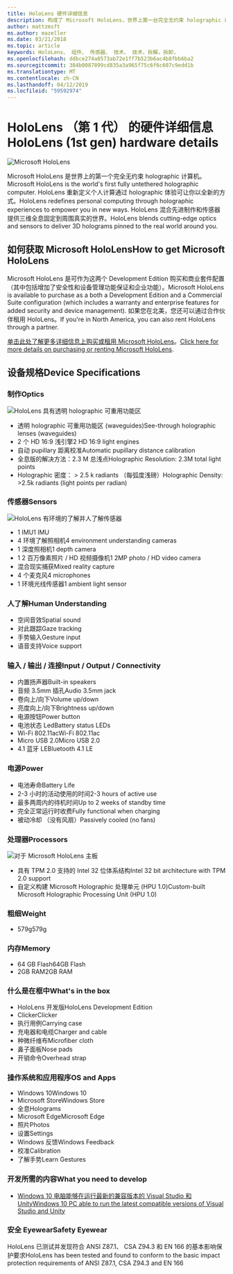 ```yaml
---
title: HoloLens 硬件详细信息
description: 构成了 Microsoft HoloLens，世界上第一台完全无约束 holographic 计算机运行 Windows 的组件的概述。
author: mattzmsft
ms.author: mazeller
ms.date: 03/21/2018
ms.topic: article
keywords: HoloLens、 组件、 传感器、 技术、 技术，拆解，拆卸，
ms.openlocfilehash: ddbce274a0573ab72e1ff7b523b6ac4b8fbb6ba2
ms.sourcegitcommit: 384b0087899cd835a3a965f75c6f6c607c9edd1b
ms.translationtype: MT
ms.contentlocale: zh-CN
ms.lasthandoff: 04/12/2019
ms.locfileid: "59592974"
---
```

# <a name="hololens-1st-gen-hardware-details"></a><span data-ttu-id="d3c5c-104">HoloLens （第 1 代） 的硬件详细信息</span><span class="sxs-lookup"><span data-stu-id="d3c5c-104">HoloLens (1st gen) hardware details</span></span>

![Microsoft HoloLens](images/see-through-400px.jpg)

<span data-ttu-id="d3c5c-106">Microsoft HoloLens 是世界上的第一个完全无约束 holographic 计算机。</span><span class="sxs-lookup"><span data-stu-id="d3c5c-106">Microsoft HoloLens is the world's first fully untethered holographic computer.</span></span> <span data-ttu-id="d3c5c-107">HoloLens 重新定义个人计算通过 holographic 体验可让你以全新的方式。</span><span class="sxs-lookup"><span data-stu-id="d3c5c-107">HoloLens redefines personal computing through holographic experiences to empower you in new ways.</span></span> <span data-ttu-id="d3c5c-108">HoloLens 混合先进制作和传感器提供三维全息固定到周围真实的世界。</span><span class="sxs-lookup"><span data-stu-id="d3c5c-108">HoloLens blends cutting-edge optics and sensors to deliver 3D holograms pinned to the real world around you.</span></span>

## <a name="how-to-get-microsoft-hololens"></a><span data-ttu-id="d3c5c-109">如何获取 Microsoft HoloLens</span><span class="sxs-lookup"><span data-stu-id="d3c5c-109">How to get Microsoft HoloLens</span></span>

<span data-ttu-id="d3c5c-110">Microsoft HoloLens 是可作为这两个 Development Edition 购买和商业套件配置 （其中包括增加了安全性和设备管理功能保证和企业功能）。</span><span class="sxs-lookup"><span data-stu-id="d3c5c-110">Microsoft HoloLens is available to purchase as a both a Development Edition and a Commercial Suite configuration (which includes a warranty and enterprise features for added security and device management).</span></span> <span data-ttu-id="d3c5c-111">如果您在北美，您还可以通过合作伙伴租用 HoloLens。</span><span class="sxs-lookup"><span data-stu-id="d3c5c-111">If you're in North America, you can also rent HoloLens through a partner.</span></span>

<span data-ttu-id="d3c5c-112">[单击此处了解更多详细信息上购买或租用 Microsoft HoloLens](https://www.microsoft.com/hololens/buy)。</span><span class="sxs-lookup"><span data-stu-id="d3c5c-112">[Click here for more details on purchasing or renting Microsoft HoloLens](https://www.microsoft.com/hololens/buy).</span></span>

## <a name="device-specifications"></a><span data-ttu-id="d3c5c-113">设备规格</span><span class="sxs-lookup"><span data-stu-id="d3c5c-113">Device Specifications</span></span>

### <a name="optics"></a><span data-ttu-id="d3c5c-114">制作</span><span class="sxs-lookup"><span data-stu-id="d3c5c-114">Optics</span></span>

![HoloLens 具有透明 holographic 可重用功能区](images/displays-400px.jpg)
* <span data-ttu-id="d3c5c-116">透明 holographic 可重用功能区 (waveguides)</span><span class="sxs-lookup"><span data-stu-id="d3c5c-116">See-through holographic lenses (waveguides)</span></span>
* <span data-ttu-id="d3c5c-117">2 个 HD 16:9 浅引擎</span><span class="sxs-lookup"><span data-stu-id="d3c5c-117">2 HD 16:9 light engines</span></span>
* <span data-ttu-id="d3c5c-118">自动 pupillary 距离校准</span><span class="sxs-lookup"><span data-stu-id="d3c5c-118">Automatic pupillary distance calibration</span></span>
* <span data-ttu-id="d3c5c-119">全息版的解决方法：2.3 M 总浅点</span><span class="sxs-lookup"><span data-stu-id="d3c5c-119">Holographic Resolution: 2.3M total light points</span></span>
* <span data-ttu-id="d3c5c-120">Holographic 密度： > 2.5 k radiants （每弧度浅磅）</span><span class="sxs-lookup"><span data-stu-id="d3c5c-120">Holographic Density: >2.5k radiants (light points per radian)</span></span>

### <a name="sensors"></a><span data-ttu-id="d3c5c-121">传感器</span><span class="sxs-lookup"><span data-stu-id="d3c5c-121">Sensors</span></span>

![HoloLens 有环境的了解并人了解传感器](images/sensor-bar-400px.jpg)
* <span data-ttu-id="d3c5c-123">1 IMU</span><span class="sxs-lookup"><span data-stu-id="d3c5c-123">1 IMU</span></span>
* <span data-ttu-id="d3c5c-124">4 环境了解照相机</span><span class="sxs-lookup"><span data-stu-id="d3c5c-124">4 environment understanding cameras</span></span>
* <span data-ttu-id="d3c5c-125">1 深度照相机</span><span class="sxs-lookup"><span data-stu-id="d3c5c-125">1 depth camera</span></span>
* <span data-ttu-id="d3c5c-126">1 2 百万像素照片 / HD 视频摄像机</span><span class="sxs-lookup"><span data-stu-id="d3c5c-126">1 2MP photo / HD video camera</span></span>
* <span data-ttu-id="d3c5c-127">混合现实捕获</span><span class="sxs-lookup"><span data-stu-id="d3c5c-127">Mixed reality capture</span></span>
* <span data-ttu-id="d3c5c-128">4 个麦克风</span><span class="sxs-lookup"><span data-stu-id="d3c5c-128">4 microphones</span></span>
* <span data-ttu-id="d3c5c-129">1 环境光线传感器</span><span class="sxs-lookup"><span data-stu-id="d3c5c-129">1 ambient light sensor</span></span>

### <a name="human-understanding"></a><span data-ttu-id="d3c5c-130">人了解</span><span class="sxs-lookup"><span data-stu-id="d3c5c-130">Human Understanding</span></span>
* <span data-ttu-id="d3c5c-131">空间音效</span><span class="sxs-lookup"><span data-stu-id="d3c5c-131">Spatial sound</span></span>
* <span data-ttu-id="d3c5c-132">对此跟踪</span><span class="sxs-lookup"><span data-stu-id="d3c5c-132">Gaze tracking</span></span>
* <span data-ttu-id="d3c5c-133">手势输入</span><span class="sxs-lookup"><span data-stu-id="d3c5c-133">Gesture input</span></span>
* <span data-ttu-id="d3c5c-134">语音支持</span><span class="sxs-lookup"><span data-stu-id="d3c5c-134">Voice support</span></span>

### <a name="input--output--connectivity"></a><span data-ttu-id="d3c5c-135">输入 / 输出 / 连接</span><span class="sxs-lookup"><span data-stu-id="d3c5c-135">Input / Output / Connectivity</span></span>
* <span data-ttu-id="d3c5c-136">内置扬声器</span><span class="sxs-lookup"><span data-stu-id="d3c5c-136">Built-in speakers</span></span>
* <span data-ttu-id="d3c5c-137">音频 3.5mm 插孔</span><span class="sxs-lookup"><span data-stu-id="d3c5c-137">Audio 3.5mm jack</span></span>
* <span data-ttu-id="d3c5c-138">卷向上/向下</span><span class="sxs-lookup"><span data-stu-id="d3c5c-138">Volume up/down</span></span>
* <span data-ttu-id="d3c5c-139">亮度向上/向下</span><span class="sxs-lookup"><span data-stu-id="d3c5c-139">Brightness up/down</span></span>
* <span data-ttu-id="d3c5c-140">电源按钮</span><span class="sxs-lookup"><span data-stu-id="d3c5c-140">Power button</span></span>
* <span data-ttu-id="d3c5c-141">电池状态 Led</span><span class="sxs-lookup"><span data-stu-id="d3c5c-141">Battery status LEDs</span></span>
* <span data-ttu-id="d3c5c-142">Wi-Fi 802.11ac</span><span class="sxs-lookup"><span data-stu-id="d3c5c-142">Wi-Fi 802.11ac</span></span>
* <span data-ttu-id="d3c5c-143">Micro USB 2.0</span><span class="sxs-lookup"><span data-stu-id="d3c5c-143">Micro USB 2.0</span></span>
* <span data-ttu-id="d3c5c-144">4.1 蓝牙 LE</span><span class="sxs-lookup"><span data-stu-id="d3c5c-144">Bluetooth 4.1 LE</span></span>

### <a name="power"></a><span data-ttu-id="d3c5c-145">电源</span><span class="sxs-lookup"><span data-stu-id="d3c5c-145">Power</span></span>
* <span data-ttu-id="d3c5c-146">电池寿命</span><span class="sxs-lookup"><span data-stu-id="d3c5c-146">Battery Life</span></span>
* <span data-ttu-id="d3c5c-147">2-3 小时的活动使用的时间</span><span class="sxs-lookup"><span data-stu-id="d3c5c-147">2-3 hours of active use</span></span>
* <span data-ttu-id="d3c5c-148">最多两周内的待机时间</span><span class="sxs-lookup"><span data-stu-id="d3c5c-148">Up to 2 weeks of standby time</span></span>
* <span data-ttu-id="d3c5c-149">完全正常运行时收费</span><span class="sxs-lookup"><span data-stu-id="d3c5c-149">Fully functional when charging</span></span>
* <span data-ttu-id="d3c5c-150">被动冷却 （没有风扇）</span><span class="sxs-lookup"><span data-stu-id="d3c5c-150">Passively cooled (no fans)</span></span>

### <a name="processors"></a><span data-ttu-id="d3c5c-151">处理器</span><span class="sxs-lookup"><span data-stu-id="d3c5c-151">Processors</span></span>

![对于 Microsoft HoloLens 主板](images/motherboard-400px.jpg)
* <span data-ttu-id="d3c5c-153">具有 TPM 2.0 支持的 Intel 32 位体系结构</span><span class="sxs-lookup"><span data-stu-id="d3c5c-153">Intel 32 bit architecture with TPM 2.0 support</span></span>
* <span data-ttu-id="d3c5c-154">自定义构建 Microsoft Holographic 处理单元 (HPU 1.0)</span><span class="sxs-lookup"><span data-stu-id="d3c5c-154">Custom-built Microsoft Holographic Processing Unit (HPU 1.0)</span></span>

### <a name="weight"></a><span data-ttu-id="d3c5c-155">粗细</span><span class="sxs-lookup"><span data-stu-id="d3c5c-155">Weight</span></span>
* <span data-ttu-id="d3c5c-156">579g</span><span class="sxs-lookup"><span data-stu-id="d3c5c-156">579g</span></span>

### <a name="memory"></a><span data-ttu-id="d3c5c-157">内存</span><span class="sxs-lookup"><span data-stu-id="d3c5c-157">Memory</span></span>
* <span data-ttu-id="d3c5c-158">64 GB Flash</span><span class="sxs-lookup"><span data-stu-id="d3c5c-158">64GB Flash</span></span>
* <span data-ttu-id="d3c5c-159">2GB RAM</span><span class="sxs-lookup"><span data-stu-id="d3c5c-159">2GB RAM</span></span>

### <a name="whats-in-the-box"></a><span data-ttu-id="d3c5c-160">什么是在框中</span><span class="sxs-lookup"><span data-stu-id="d3c5c-160">What's in the box</span></span>
* <span data-ttu-id="d3c5c-161">HoloLens 开发版</span><span class="sxs-lookup"><span data-stu-id="d3c5c-161">HoloLens Development Edition</span></span>
* <span data-ttu-id="d3c5c-162">Clicker</span><span class="sxs-lookup"><span data-stu-id="d3c5c-162">Clicker</span></span>
* <span data-ttu-id="d3c5c-163">执行用例</span><span class="sxs-lookup"><span data-stu-id="d3c5c-163">Carrying case</span></span>
* <span data-ttu-id="d3c5c-164">充电器和电缆</span><span class="sxs-lookup"><span data-stu-id="d3c5c-164">Charger and cable</span></span>
* <span data-ttu-id="d3c5c-165">种微纤维布</span><span class="sxs-lookup"><span data-stu-id="d3c5c-165">Microfiber cloth</span></span>
* <span data-ttu-id="d3c5c-166">鼻子面板</span><span class="sxs-lookup"><span data-stu-id="d3c5c-166">Nose pads</span></span>
* <span data-ttu-id="d3c5c-167">开销命令</span><span class="sxs-lookup"><span data-stu-id="d3c5c-167">Overhead strap</span></span>

### <a name="os-and-apps"></a><span data-ttu-id="d3c5c-168">操作系统和应用程序</span><span class="sxs-lookup"><span data-stu-id="d3c5c-168">OS and Apps</span></span>
* <span data-ttu-id="d3c5c-169">Windows 10</span><span class="sxs-lookup"><span data-stu-id="d3c5c-169">Windows 10</span></span>
* <span data-ttu-id="d3c5c-170">Microsoft Store</span><span class="sxs-lookup"><span data-stu-id="d3c5c-170">Windows Store</span></span>
* <span data-ttu-id="d3c5c-171">全息</span><span class="sxs-lookup"><span data-stu-id="d3c5c-171">Holograms</span></span>
* <span data-ttu-id="d3c5c-172">Microsoft Edge</span><span class="sxs-lookup"><span data-stu-id="d3c5c-172">Microsoft Edge</span></span>
* <span data-ttu-id="d3c5c-173">照片</span><span class="sxs-lookup"><span data-stu-id="d3c5c-173">Photos</span></span>
* <span data-ttu-id="d3c5c-174">设置</span><span class="sxs-lookup"><span data-stu-id="d3c5c-174">Settings</span></span>
* <span data-ttu-id="d3c5c-175">Windows 反馈</span><span class="sxs-lookup"><span data-stu-id="d3c5c-175">Windows Feedback</span></span>
* <span data-ttu-id="d3c5c-176">校准</span><span class="sxs-lookup"><span data-stu-id="d3c5c-176">Calibration</span></span>
* <span data-ttu-id="d3c5c-177">了解手势</span><span class="sxs-lookup"><span data-stu-id="d3c5c-177">Learn Gestures</span></span>

### <a name="what-you-need-to-develop"></a><span data-ttu-id="d3c5c-178">开发所需的内容</span><span class="sxs-lookup"><span data-stu-id="d3c5c-178">What you need to develop</span></span>
* [<span data-ttu-id="d3c5c-179">Windows 10 电脑能够在运行最新的兼容版本的 Visual Studio 和 Unity</span><span class="sxs-lookup"><span data-stu-id="d3c5c-179">Windows 10 PC able to run the latest compatible versions of Visual Studio and Unity</span></span>](install-the-tools.md)

### <a name="safety-eyewear"></a><span data-ttu-id="d3c5c-180">安全 Eyewear</span><span class="sxs-lookup"><span data-stu-id="d3c5c-180">Safety Eyewear</span></span>

<span data-ttu-id="d3c5c-181">HoloLens 已测试并发现符合 ANSI Z87.1、 CSA Z94.3 和 EN 166 的基本影响保护要求</span><span class="sxs-lookup"><span data-stu-id="d3c5c-181">HoloLens has been tested and found to conform to the basic impact protection requirements of ANSI Z87.1, CSA Z94.3 and EN 166</span></span>
